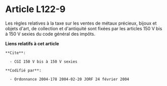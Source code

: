 # Article L122-9

Les règles relatives à la taxe sur les ventes de métaux précieux, bijoux et objets d'art, de collection et d'antiquité sont
fixées par les articles 150 V bis à 150 V sexies du code général des impôts.

**Liens relatifs à cet article**

	**Cite**:

	  - CGI 150 V bis à 150 V sexies

	**Codifié par**:

	  - Ordonnance 2004-178 2004-02-20 JORF 24 février 2004
